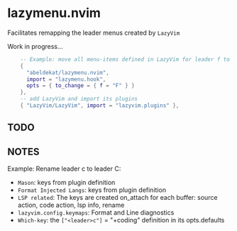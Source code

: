 # lazymenu.nvim

Facilitates remapping the leader menus created by `LazyVim`

Work in progress...

```lua
    -- Example: move all menu-items defined in LazyVim for leader f to leader F
    { 
      "abeldekat/lazymenu.nvim", 
      import = "lazymenu.hook", 
      opts = { to_change = { f = "F" } } 
    },
    -- add LazyVim and import its plugins
    { "LazyVim/LazyVim", import = "lazyvim.plugins" },
```

## TODO

## NOTES

Example: Rename leader c to leader C:

- `Mason`: keys from plugin definition
- `Format Injected Langs`: keys from plugin definition
- `LSP related`: The keys are created on_attach for each buffer:
  source action, code action, lsp info, rename
- `lazyvim.config.keymaps`: Format and Line diagnostics
- `Which-key`: the `["<leader>c"]` = "+coding" definition in its opts.defaults
